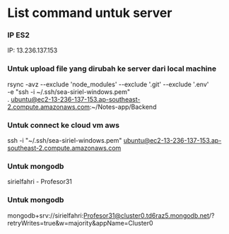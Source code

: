 # **List command untuk server**

### **IP ES2**
IP: 13.236.137.153

### **Untuk upload file yang dirubah ke server dari local machine**
rsync -avz --exclude 'node_modules' --exclude '.git' --exclude '.env' \
-e "ssh -i ~/.ssh/sea-siriel-windows.pem" \
. ubuntu@ec2-13-236-137-153.ap-southeast-2.compute.amazonaws.com:~/Notes-app/Backend

### **Untuk connect ke cloud vm aws**
ssh -i "~/.ssh/sea-siriel-windows.pem" ubuntu@ec2-13-236-137-153.ap-southeast-2.compute.amazonaws.com

### **Untuk mongodb**
sirielfahri - Profesor31

### **Untuk mongodb**
mongodb+srv://sirielfahri:Profesor31@cluster0.td6raz5.mongodb.net/?retryWrites=true&w=majority&appName=Cluster0

                    